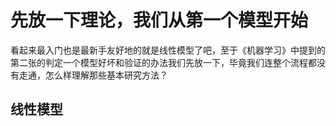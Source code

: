# 先放一下理论，我们从第一个模型开始

看起来最入门也是最新手友好地的就是线性模型了吧，至于《机器学习》中提到的第二张的判定一个模型好坏和验证的办法我们先放一下，毕竟我们连整个流程都没有走通，怎么样理解那些基本研究方法？

## 线性模型

